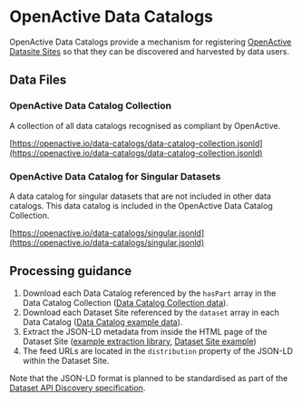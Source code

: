 # OpenActive Data Catalogs

OpenActive Data Catalogs provide a mechanism for registering [OpenActive Datasite Sites](https://developer.openactive.io/publishing-data/dataset-sites) so that they can be discovered and harvested by data users.

## Data Files

### OpenActive Data Catalog Collection
A collection of all data catalogs recognised as compliant by OpenActive.

[https://openactive.io/data-catalogs/data-catalog-collection.jsonld](https://openactive.io/data-catalogs/data-catalog-collection.jsonld)

### OpenActive Data Catalog for Singular Datasets
A data catalog for singular datasets that are not included in other data catalogs. This data catalog is included in the OpenActive Data Catalog Collection.

[https://openactive.io/data-catalogs/singular.jsonld](https://openactive.io/data-catalogs/singular.jsonld)


## Processing guidance

1) Download each Data Catalog referenced by the `hasPart` array in the Data Catalog Collection ([Data Catalog Collection data](https://www.openactive.io/data-catalogs/data-catalog-collection.jsonld)).
2) Download each Dataset Site referenced by the `dataset` array in each Data Catalog ([Data Catalog example data](https://opendata.leisurecloud.live/api/datacatalog)).
3) Extract the JSON-LD metadata from inside the HTML page of the Dataset Site ([example extraction library](https://www.npmjs.com/package/htmlmetaparser), [Dataset Site example](https://opendata.fusion-lifestyle.com/OpenActive/))
4) The feed URLs are located in the `distribution` property of the JSON-LD within the Dataset Site.

Note that the JSON-LD format is planned to be standardised as part of the [Dataset API Discovery specification](https://www.openactive.io/dataset-api-discovery/EditorsDraft/).
